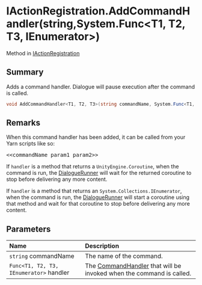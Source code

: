 # IActionRegistration.AddCommandHandler(string,System.Func<T1, T2, T3, IEnumerator>)

Method in [IActionRegistration](/docs/api/csharp/yarn.unity.iactionregistration.md)

## Summary


Adds a command handler. Dialogue will pause execution after the
command is called.


```csharp
void AddCommandHandler<T1, T2, T3>(string commandName, System.Func<T1, T2, T3, IEnumerator> handler);
```

## Remarks

<p>When this command handler has been added, it can be called
from your Yarn scripts like so:</p> <pre lang="yarn">
&lt;&lt;commandName param1 param2&gt;&gt;
</pre> <p>If <code>handler</code> is a method that returns a <code>UnityEngine.Coroutine</code>, when the command is run, the <a href="yarn.unity.dialoguerunner.md">DialogueRunner</a> will wait for the returned coroutine to stop
before delivering any more content.</p> <p>If <code>handler</code> is a method that returns an <code>System.Collections.IEnumerator</code>, when the command is run, the <a href="yarn.unity.dialoguerunner.md">DialogueRunner</a> will start a coroutine using that method and
wait for that coroutine to stop before delivering any more content.
</p>

## Parameters

|Name|Description|
|:---|:---|
|`string` commandName|The name of the command.|
|`Func<T1, T2, T3, IEnumerator>` handler|The  <a href="yarn.commandhandler.md">CommandHandler</a>  that will be invoked when the command is called.|

